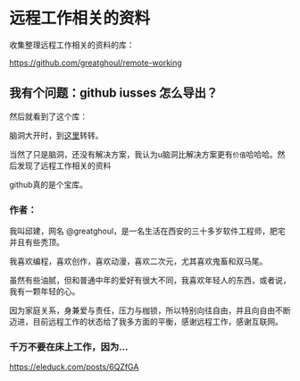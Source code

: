 # 远程工作相关的资料


收集整理远程工作相关的资料的库：

https://github.com/greatghoul/remote-working



## 我有个问题：github iusses 怎么导出？  
然后就看到了这个库：

脑洞大开时，到[这里](https://github.com/greatghoul/naodong)转转。

当然了只是脑洞，还没有解决方案，我认为u脑洞比解决方案更有`价值`哈哈哈。然后发现了远程工作相关的资料

github真的是个宝库。


### 作者： 

  我叫邱建，网名 @greatghoul，是一名生活在西安的三十多岁软件工程师，肥宅并且有些秃顶。

  我喜欢编程，喜欢创作，喜欢动漫，喜欢二次元，尤其喜欢鬼畜和双马尾。

  虽然有些油腻，但和普通中年的爱好有很大不同，我喜欢年轻人的东西，或者说，我有一颗年轻的心。

  因为家庭关系，身兼爱与责任，压力与枷锁，所以特别向往自由，并且向自由不断迈进，目前远程工作的状态给了我多方面的平衡，感谢远程工作，感谢互联网。

### 千万不要在床上工作，因为...
https://eleduck.com/posts/6QZfGA